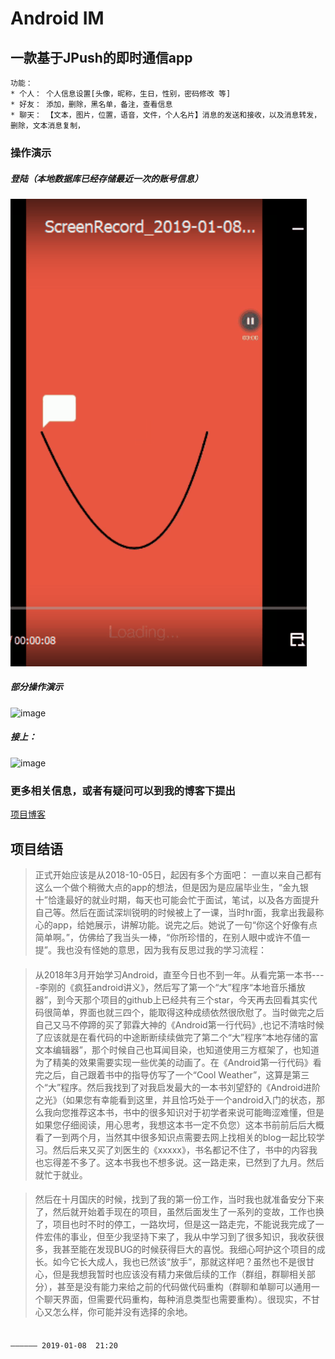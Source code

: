 # Android IM
## 一款基于JPush的即时通信app
    功能：
    * 个人： 个人信息设置[头像，昵称，生日，性别，密码修改 等]
    * 好友： 添加，删除，黑名单，备注，查看信息
    * 聊天： 【文本，图片，位置，语音，文件，个人名片】消息的发送和接收，以及消息转发，删除，文本消息复制，
    
### 操作演示
##### 登陆（本地数据库已经存储最近一次的账号信息）

![image](https://github.com/547291213/MyCat/blob/master/mycat0.gif)  

##### 部分操作演示

![image](https://github.com/547291213/MyCat/blob/master/mycat.gif)  
    
#####  接上：

![image](https://github.com/547291213/MyCat/blob/master/mycat2.gif)  

### 更多相关信息，或者有疑问可以到我的博客下提出
[项目博客](https://blog.csdn.net/qq_29989087/article/details/82962296)


## 项目结语

>正式开始应该是从2018-10-05日，起因有多个方面吧：
一直以来自己都有这么一个做个稍微大点的app的想法，但是因为是应届毕业生，“金九银十”恰逢最好的就业时期，每天也可能会忙于面试，笔试，以及各方面提升自己等。然后在面试深圳锐明的时候被上了一课，当时hr面，我拿出我最称心的app，给她展示，讲解功能。说完之后。她说了一句“你这个好像有点简单啊。”，仿佛给了我当头一棒，“你所珍惜的，在别人眼中或许不值一提”。我也没有怪她的意思，因为我有反思过我的学习流程：
####  
>从2018年3月开始学习Android，直至今日也不到一年。从看完第一本书----李刚的《疯狂android讲义》，然后写了第一个“大”程序“本地音乐播放器”，到今天那个项目的github上已经共有三个star，今天再去回看其实代码很简单，界面也就三四个，能取得这种成绩依然很欣慰了。当时做完之后自己又马不停蹄的买了郭霖大神的《Android第一行代码》,也记不清啥时候了应该就是在看代码的中途断断续续做完了第二个“大”程序“本地存储的富文本编辑器”，那个时候自己也耳闻目染，也知道使用三方框架了，也知道为了精美的效果需要实现一些优美的动画了。在《Android第一行代码》看完之后，自己跟着书中的指导仿写了一个“Cool Weather”，这算是第三个“大”程序。然后我找到了对我启发最大的一本书刘望舒的《Android进阶之光》（如果您有幸能看到这里，并且恰巧处于一个android入门的状态，那么我向您推荐这本书，书中的很多知识对于初学者来说可能晦涩难懂，但是如果您仔细阅读，用心思考，我想这本书一定不负您）这本书前前后后大概看了一到两个月，当然其中很多知识点需要去网上找相关的blog一起比较学习。然后后来又买了刘医生的《xxxxx》，书名都记不住了，书中的内容我也忘得差不多了。这本书我也不想多说。这一路走来，已然到了九月。然后就忙于就业。
####
>然后在十月国庆的时候，找到了我的第一份工作，当时我也就准备安分下来了，然后就开始着手现在的项目，虽然后面发生了一系列的变故，工作也换了，项目也时不时的停工，一路坎坷，但是这一路走完，不能说我完成了一件宏伟的事业，但至少我坚持下来了，我从中学习到了很多知识，我收获很多，我甚至能在发现BUG的时候获得巨大的喜悦。我细心呵护这个项目的成长。如今它长大成人，我也已然该“放手”，那就这样吧？虽然也不是很甘心，但是我想我暂时也应该没有精力来做后续的工作（群组，群聊相关部分），甚至是没有能力来给之前的代码做代码重构（群聊和单聊可以通用一个聊天界面，但需要代码重构，每种消息类型也需要重构）。很现实，不甘心又怎么样，你可能并没有选择的余地。
                                                                                          
####                                                                                          
                                                                                            —————— 2019-01-08  21:20




